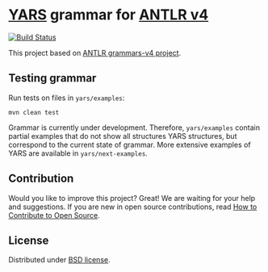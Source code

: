 # [YARS](https://www.researchgate.net/profile/Dominik_Tomaszuk/publication/309695477_RDF_Data_in_Property_Graph_Model/links/59ddd535458515f6ef0712d3/RDF-Data-in-Property-Graph-Model.pdf) grammar for [ANTLR v4](https://github.com/antlr/antlr4)

[![Build Status](https://travis-ci.com/lszeremeta/antlr-yars.svg?token=pTqbek1JAcq4ZAzTmmEy&branch=master)](https://travis-ci.com/lszeremeta/antlr-yars)

This project based on [ANTLR grammars-v4 project](https://github.com/antlr/grammars-v4).

## Testing grammar
Run tests on files in ``yars/examples``:

```shell
mvn clean test
```

Grammar is currently under development. Therefore, ``yars/examples`` contain partial examples that do not show all structures YARS structures, but correspond to the current state of grammar. More extensive examples of YARS are available in ``yars/next-examples``.

## Contribution
Would you like to improve this project? Great! We are waiting for your help and suggestions. If you are new in open source contributions, read [How to Contribute to Open Source](https://opensource.guide/how-to-contribute/).

## License
Distributed under [BSD license](https://github.com/lszeremeta/antlr-yars/blob/master/LICENSE).
